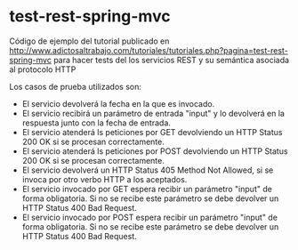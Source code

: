 # test-rest-spring-mvc
Código de ejemplo del tutorial publicado en http://www.adictosaltrabajo.com/tutoriales/tutoriales.php?pagina=test-rest-spring-mvc para hacer tests del los servicios REST y su semántica asociada al protocolo HTTP

Los casos de prueba utilizados son:

- El servicio devolverá la fecha en la que es invocado.
- El servicio recibirá un parámetro de entrada "input" y lo devolverá en la respuesta junto con la fecha de entrada.
- El servicio atenderá ls peticiones por GET devolviendo un HTTP Status 200 OK si se procesan correctamente.
- El servicio atenderá ls peticiones por POST devolviendo un HTTP Status 200 OK si se procesan correctamente.
- El servicio devolverá un HTTP Status 405 Method Not Allowed, si se invoca por otro verbo HTTP a los aceptados.
- El servicio invocado por GET espera recibir un parámetro "input" de forma obligatoria. Si no se recibe este parámetro se debe devolver un HTTP Status 400 Bad Request.
- El servicio invocado por POST espera recibir un parámetro "input" de forma obligatoria. Si no se recibe este parámetro se debe devolver un HTTP Status 400 Bad Request.
